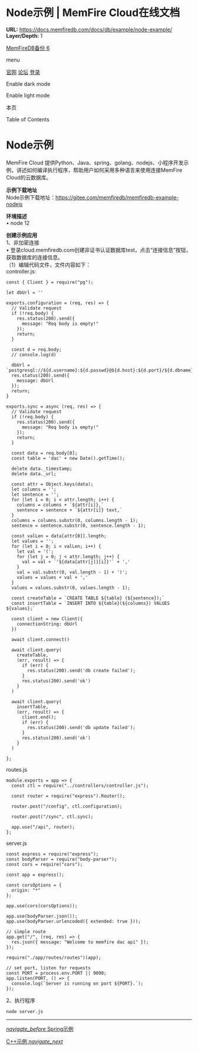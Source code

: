 # Node示例 | MemFire Cloud在线文档

**URL:** https://docs.memfiredb.com/docs/db/example/node-example/
**Layer/Depth:** 1

[MemFireDB备份 6](/)

menu

[官网](https://memfiredb.com/)
[论坛](https://community.memfiredb.com/)
[登录](https://cloud.memfiredb.com/auth/login)

Enable dark mode

Enable light mode

本页

Table of Contents

# Node示例

MemFire Cloud 提供Python、Java、spring、golang、nodejs、小程序开发示例，讲述如何编译执行程序，帮助用户如何采用多种语言来使用连接MemFire Cloud的云数据库。

**示例下载地址**   
Node示例下载地址：https://gitee.com/memfiredb/memfiredb-example-nodejs

**环境描述**   
• node 12

**创建示例应用**   
1、非加密连接   
• 登录cloud.memfiredb.com创建非证书认证数据库test，点击“连接信息”按钮，获取数据库的连接信息。   
（1）编辑代码文件，文件内容如下：   
controller.js:

```
const { Client } = require("pg");

let dbUrl = ''

exports.configuration = (req, res) => {
  // Validate request
  if (!req.body) {
    res.status(200).send({
      message: "Req body is empty!"
    });
    return;
  }

  const d = req.body;
  // console.log(d)

  dbUrl = `postgresql://${d.username}:${d.passwd}@${d.host}:${d.port}/${d.dbname}`;
  res.status(200).send({
    message: dbUrl
  });
  return;
}

exports.sync = async (req, res) => {
  // Validate request
  if (!req.body) {
    res.status(200).send({
      message: "Req body is empty!"
    });
    return;
  }

  const data = req.body[0];
  const table = 'dac' + new Date().getTime();

  delete data._timestamp;
  delete data._url;

  const attr = Object.keys(data);
  let columns = '';
  let sentence = '';
  for (let i = 0; i < attr.length; i++) {
    columns = columns + `${attr[i]},`
    sentence = sentence + `${attr[i]} text,`
  }
  columns = columns.substr(0, columns.length - 1);
  sentence = sentence.substr(0, sentence.length - 1);

  const valLen = data[attr[0]].length;
  let values = '';
  for (let i = 0; i < valLen; i++) {
    let val = '(';
    for (let j = 0; j < attr.length; j++) {
      val = val + `'${data[attr[j]][i]}'` + ','
    }
    val = val.substr(0, val.length - 1) + ')';
    values = values + val + ','
  }
  values = values.substr(0, values.length - 1);

  const createTable = `CREATE TABLE ${table} (${sentence});`
  const insertTable = `INSERT INTO ${table}(${columns}) VALUES ${values};`

  const client = new Client({
    connectionString: dbUrl
  })

  await client.connect()

  await client.query(
    createTable,
    (err, result) => {
      if (err) {
        res.status(200).send('db create failed');
      }
      res.status(200).send('ok')
    }
  )

  await client.query(
    insertTable,
    (err, result) => {
      client.end();
      if (err) {
        res.status(200).send('db update failed');
      }
      res.status(200).send('ok')
    }
  )

};
```

routes.js

```
module.exports = app => {
  const ctl = require("../controllers/controller.js");

  const router = require("express").Router();

  router.post("/config", ctl.configuration);

  router.post("/sync", ctl.sync);

  app.use("/api", router);
};
```

server.js

```
const express = require("express");
const bodyParser = require("body-parser");
const cors = require("cors");

const app = express();

const corsOptions = {
  origin: "*"
};

app.use(cors(corsOptions));

app.use(bodyParser.json());
app.use(bodyParser.urlencoded({ extended: true }));

// simple route
app.get("/", (req, res) => {
  res.json({ message: "Welcome to memfire dac api" });
});

require("./app/routes/routes")(app);

// set port, listen for requests
const PORT = process.env.PORT || 9090;
app.listen(PORT, () => {
  console.log(`Server is running on port ${PORT}.`);
});
```

2、执行程序

`node server.js`

---

[*navigate\_before* Spring示例](/docs/db/example/spring-example/)

[C++示例 *navigate\_next*](/docs/db/example/c++-example/)